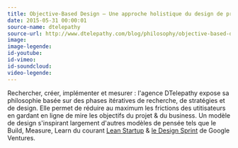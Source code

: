 ```yaml
---
title: Objective-Based Design – Une approche holistique du design de produit
date: 2015-05-31 00:00:01
source-name: dtelepathy  
source-url: http://www.dtelepathy.com/blog/philosophy/objective-based-design-creative-approach-to-solving-business-challenge
image:
image-legende:
id-youtube:
id-vimeo:
id-soundcloud:
video-legende:
---
```


Rechercher, créer, implémenter et mesurer : l'agence DTelepathy expose sa philosophie basée sur des phases itératives de recherche, de stratégies et de design. Elle permet de réduire au maximum les frictions des utitisateurs en gardant en ligne de mire les objectifs du projet & du business. Un modèle de design s'inspirant largement d'autres modèles de pensée tels que le Build, Measure, Learn du courant <a href="http://theleanstartup.com/principles" target="_blank">Lean Startup</a> & <a href="http://www.gv.com/sprint/" target="_blank">le Design Sprint</a> de Google Ventures.
